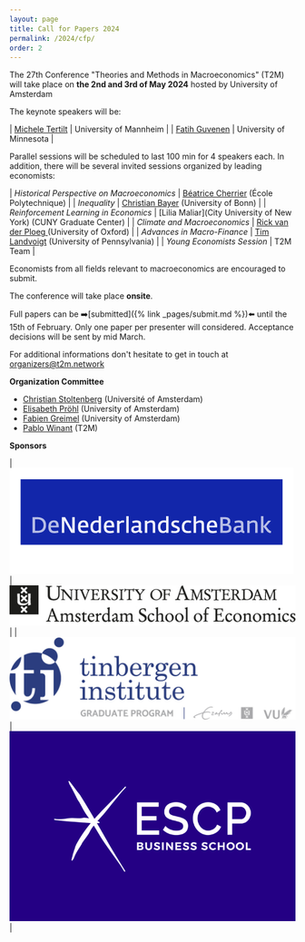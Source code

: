 ```yaml
---
layout: page
title: Call for Papers 2024
permalink: /2024/cfp/
order: 2
---
```



The 27th Conference "Theories and Methods in Macroeconomics" (T2M) will take place on 
__the 2nd and 3rd of May 2024__ hosted by University of Amsterdam

The keynote speakers will be:

| [Michele Tertilt](https://tertilt.vwl.uni-mannheim.de/) |  University of Mannheim |
| [Fatih Guvenen](https://www.fatihguvenen.com/) |  University of Minnesota |

Parallel sessions will be scheduled to last 100 min for 4 speakers each. In addition, there will be several invited sessions organized by leading economists:


| *Historical Perspective on Macroeconomics* | [Béatrice Cherrier](https://beatricecherrier.wordpress.com/about/)    (École Polytechnique) |
| *Inequality*                               | [Christian Bayer](https://www.wiwi.uni-bonn.de/bayer/)               (University of Bonn)   |
| *Reinforcement Learning in Economics*      | [Lilia Maliar](City University of New York)                        (CUNY Graduate Center)   |
| *Climate and Macroeconomics*               | [Rick van der Ploeg ](https://rickvanderploeg.wordpress.com/)       (University of Oxford)  |
| *Advances in Macro-Finance*                | [Tim Landvoigt](https://sites.google.com/view/timlandvoigt)  (University of Pennsylvania)   |
| *Young Economists Session*                 | T2M Team                                                                                    |

Economists from all fields relevant to macroeconomics are encouraged to submit.

The conference will take place  __onsite__.

Full papers can be ➡️[submitted]({% link _pages/submit.md %})⬅️ until the 15th of February. Only one paper per presenter will considered. Acceptance decisions will be sent by mid March.

For additional informations don't hesitate to get in touch at [organizers@t2m.network](organizers@t2m.network)

__Organization Committee__

- [Christian Stoltenberg](https://sites.google.com/site/christianastoltenberg/home) (Université of Amsterdam)
- [Elisabeth Pröhl](https://www.elisabethproehl.com/) (University of Amsterdam)
- [Fabien Greimel](https://www.greimel.eu/) (University of Amsterdam)
- [Pablo Winant](https://www.mosphere.fr) (T2M)

__Sponsors__

| ![DNB](/assets/2024/sponsors/DNB.png) | ![UVA](/assets/2024/sponsors/uva.jpg) | 
| ![TI](/assets/2024/sponsors/ti.jpg) | ![ESCP](/assets/2024/sponsors/escp.jpg) |

<!-- 
- ESCP Business School -->